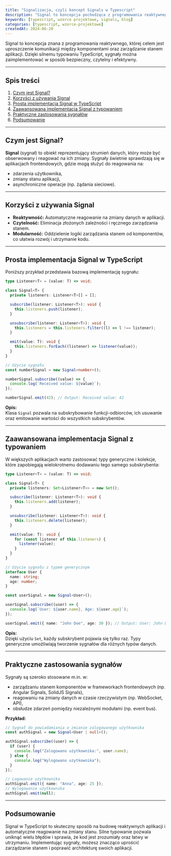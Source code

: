 ```yaml
---
title: "Signalizacja, czyli koncept Signals w Typescript"
description: "Signal to koncepcja pochodząca z programowania reaktywnego, której celem jest uproszczenie komunikacji między komponentami oraz zarządzania stanem aplikacji. W TypeScript, dzięki silnemu typowaniu, można zaimplementować sygnały w sposób bezpieczny i efektywny."
keywords: [typescript, wzorce projektowe, signals, blog]
categories: [typescript, wzorce-projektowe]
createdAt: 2024-06-20
---
```


Signal to koncepcja znana z programowania reaktywnego, której celem jest uproszczenie komunikacji między komponentami oraz zarządzanie stanem aplikacji. Dzięki silnemu typowaniu TypeScript, sygnały można zaimplementować w sposób bezpieczny, czytelny i efektywny.

---

## Spis treści

1. [Czym jest Signal?](#czym-jest-signal)
2. [Korzyści z używania Signal](#korzyści-z-używania-signal)
3. [Prosta implementacja Signal w TypeScript](#prosta-implementacja-signal-w-typescript)
4. [Zaawansowana implementacja Signal z typowaniem](#zaawansowana-implementacja-signal-z-typowaniem)
5. [Praktyczne zastosowania sygnałów](#praktyczne-zastosowania-sygnałów)
6. [Podsumowanie](#podsumowanie)

---

## Czym jest Signal?

**Signal** (sygnał) to obiekt reprezentujący strumień danych, który może być obserwowany i reagować na ich zmiany. Sygnały świetnie sprawdzają się w aplikacjach frontendowych, gdzie mogą służyć do reagowania na:

- zdarzenia użytkownika,
- zmiany stanu aplikacji,
- asynchroniczne operacje (np. żądania sieciowe).

---

## Korzyści z używania Signal

- **Reaktywność:** Automatyczne reagowanie na zmiany danych w aplikacji.
- **Czytelność:** Eliminacja złożonych zależności i ręcznego zarządzania stanem.
- **Modularność:** Oddzielenie logiki zarządzania stanem od komponentów, co ułatwia rozwój i utrzymanie kodu.

---

## Prosta implementacja Signal w TypeScript

Poniższy przykład przedstawia bazową implementację sygnału:

```typescript
type Listener<T> = (value: T) => void;

class Signal<T> {
  private listeners: Listener<T>[] = [];

  subscribe(listener: Listener<T>): void {
    this.listeners.push(listener);
  }

  unsubscribe(listener: Listener<T>): void {
    this.listeners = this.listeners.filter((l) => l !== listener);
  }

  emit(value: T): void {
    this.listeners.forEach((listener) => listener(value));
  }
}

// Użycie sygnału
const numberSignal = new Signal<number>();

numberSignal.subscribe((value) => {
  console.log(`Received value: ${value}`);
});

numberSignal.emit(42); // Output: Received value: 42
```

**Opis:**  
Klasa `Signal` pozwala na subskrybowanie funkcji-odbiorców, ich usuwanie oraz emitowanie wartości do wszystkich subskrybentów.

---

## Zaawansowana implementacja Signal z typowaniem

W większych aplikacjach warto zastosować typy generyczne i kolekcje, które zapobiegają wielokrotnemu dodawaniu tego samego subskrybenta:

```typescript
type Listener<T> = (value: T) => void;

class Signal<T> {
  private listeners: Set<Listener<T>> = new Set();

  subscribe(listener: Listener<T>): void {
    this.listeners.add(listener);
  }

  unsubscribe(listener: Listener<T>): void {
    this.listeners.delete(listener);
  }

  emit(value: T): void {
    for (const listener of this.listeners) {
      listener(value);
    }
  }
}

// Użycie sygnału z typem generycznym
interface User {
  name: string;
  age: number;
}

const userSignal = new Signal<User>();

userSignal.subscribe((user) => {
  console.log(`User: ${user.name}, Age: ${user.age}`);
});

userSignal.emit({ name: "John Doe", age: 30 }); // Output: User: John Doe, Age: 30
```

**Opis:**  
Dzięki użyciu `Set`, każdy subskrybent pojawia się tylko raz. Typy generyczne umożliwiają tworzenie sygnałów dla różnych typów danych.

---

## Praktyczne zastosowania sygnałów

Sygnały są szeroko stosowane m.in. w:

- zarządzaniu stanem komponentów w frameworkach frontendowych (np. Angular Signals, SolidJS Signals),
- reagowaniu na zmiany danych w czasie rzeczywistym (np. WebSocket, API),
- obsłudze zdarzeń pomiędzy niezależnymi modułami (np. event bus).

**Przykład:**

```typescript
// Sygnał do powiadamiania o zmianie zalogowanego użytkownika
const authSignal = new Signal<User | null>();

authSignal.subscribe((user) => {
  if (user) {
    console.log("Zalogowano użytkownika:", user.name);
  } else {
    console.log("Wylogowano użytkownika");
  }
});

// Logowanie użytkownika
authSignal.emit({ name: "Anna", age: 25 });
// Wylogowanie użytkownika
authSignal.emit(null);
```

---

## Podsumowanie

Signal w TypeScript to skuteczny sposób na budowę reaktywnych aplikacji i automatyczne reagowanie na zmiany stanu. Silne typowanie pozwala uniknąć wielu błędów i sprawia, że kod jest zrozumiały oraz łatwy w utrzymaniu. Implementując sygnały, możesz znacząco uprościć zarządzanie stanem i poprawić architekturę swoich aplikacji.
